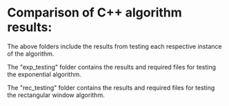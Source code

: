 # Comparison of C++ algorithm results:

The above folders include the results from testing each respective instance of the algorithm.

The "exp_testing" folder contains the results and required files for testing the exponential
algorithm. 

The "rec_testing" folder contains the results and required files for testing the rectangular
window algorithm.
